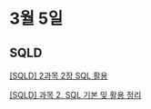 # 3월 5일


## SQLD

[[SQLD] 2과목 2장 SQL 활용](https://juhee-maeng.tistory.com/163)

[[SQLD] 과목 2. SQL 기본 및 활용 정리](https://data-make.tistory.com/478)

